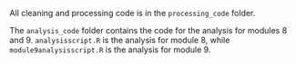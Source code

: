 All cleaning and processing code is in the `processing_code` folder. 

The `analysis_code` folder contains the code for the analysis for modules 8 and 9. `analysisscript.R` is the analysis for module 8, while `module9analysisscript.R` is the analysis for module 9. 